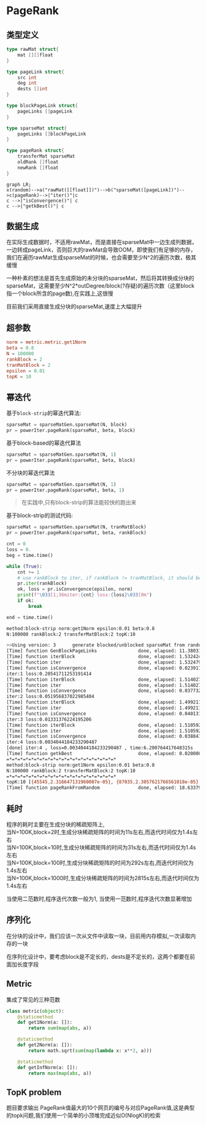 # PageRank

## 类型定义

```go
type rawMat struct{
    mat [][]float
}

type pageLink struct{
    src int
    deg int
    dests []int
}

type blockPageLink struct{
    pageLinks []pageLink
}

type sparseMat struct{
    pageLinks []blockPageLink
}

type pageRank struct{
    transferMat sparseMat
    oldRank []float
    newRank []float
}
```

```mermaid
graph LR;
x(random)-->a("rawMat([[float]])")-->b("sparseMat([pageLink])")-->c(pageRank)-->|"iter()"|c
c -->|"isConvergence()"| c
c -->|"getkBest()"| c
```

## 数据生成

在实际生成数据时，不适用rawMat，而是直接在sparseMat中一边生成列数据，一边转成pageLink，否则巨大的rawMat会导致OOM，即使我们有足够的内存，我们在遍历rawMat生成sparseMat的时候，也会需要至少N^2的遍历次数，极其缓慢

一种朴素的想法是首先生成原始的未分块的sparseMat，然后将其转换成分块的sparseMat，这需要至少N^2*outDegree/block(?存疑)的遍历次数（这里block指一个block所含的page数),在实践上,这很慢

目前我们采用直接生成分块的sparseMat,速度上大幅提升

## 超参数
```toml
norm = metric.metric.get1Norm
beta = 0.8
N = 100000
rankBlock = 2
tranMatBlock = 2
epsilon = 0.01
topK = 10
```
## 幂迭代
基于`block-strip`的幂迭代算法:  
```python
sparseMat = sparseMatGen.sparseMat(N, block)
pr = powerIter.pageRank(sparseMat, beta, block)
```  
基于block-based的幂迭代算法
```python
sparseMat = sparseMatGen.sparseMat(N, 1)
pr = powerIter.pageRank(sparseMat, beta, block)
```
不分块的幂迭代算法
```python
sparseMat = sparseMatGen.sparseMat(N, 1)
pr = powerIter.pageRank(sparseMat, beta, 1)
```
> 在实践中,只有block-strip的算法能较快的跑出来


基于block-strip的测试代码:
```python
sparseMat = sparseMatGen.sparseMat(N, tranMatBlock)
pr = powerIter.pageRank(sparseMat, beta, rankBlock)

cnt = 0
loss = 0.
beg = time.time()

while (True):
    cnt += 1
    # use rankBlock to iter, if rankBlock != tranMatBlock, it should be a block-based powerIter
    pr.iter(rankBlock)
    ok, loss = pr.isConvergence(epsilon, norm)
    print(f"\033[1;36miter:{cnt} loss:{loss}\033[0m")
    if ok:
        break

end = time.time()
```

```sh
method:block-strip norm:get1Norm epsilon:0.01 beta:0.8
N:100000 rankBlock:2 transferMatBlock:2 topK:10

>>Using version: 3      generate blocked/unblocked sparseMat from random
[Time] function GenBlockPageLinks               done, elapsed: 11.380315780639648s
[Time] function iterBlock                       done, elapsed: 1.5324246883392334s
[Time] function iter                            done, elapsed: 1.5324790477752686s
[Time] function isConvergence                   done, elapsed: 0.023917198181152344s
iter:1 loss:0.20541711253191414
[Time] function iterBlock                       done, elapsed: 1.5140271186828613s
[Time] function iter                            done, elapsed: 1.5140271186828613s
[Time] function isConvergence                   done, elapsed: 0.037732601165771484s
iter:2 loss:0.051956837022985404
[Time] function iterBlock                       done, elapsed: 1.4992117881774902s
[Time] function iter                            done, elapsed: 1.4992117881774902s
[Time] function isConvergence                   done, elapsed: 0.040131568908691406s
iter:3 loss:0.01331376224195206
[Time] function iterBlock                       done, elapsed: 1.5105924606323242s
[Time] function iter                            done, elapsed: 1.5105924606323242s
[Time] function isConvergence                   done, elapsed: 0.038841962814331055s
iter:4 loss:0.0034044184233290487
[done] iter:4 , loss=0.0034044184233290487 , time:6.200764417648315s 
[Time] function getkBest                        done, elapsed: 0.020008563995361328s
=*=*=*=*=*=*=*=*=*=*=*=*=*=*=*=*=*=*=*=*
method:block-strip norm:get1Norm epsilon:0.01 beta:0.8
N:100000 rankBlock:2 transferMatBlock:2 topK:10
=*=*=*=*=*=*=*=*=*=*=*=*=*=*=*=*=*=*=*=*
topK:10 [{45545,2.316647131960007e-05}, {87035,2.3057621766561018e-05}, {23290,2.2491626018793358e-05}, {8112,2.234915791275326e-05}, {84458,2.2231686800637305e-05}, {41871,2.2087394246452247e-05}, {46410,2.202682727085905e-05}, {73630,2.189704093956144e-05}, {94730,2.1877865475172602e-05}, {3218,2.1826694924946933e-05}]
[Time] function pageRankFromRandom              done, elapsed: 18.633790254592896s
```

## 耗时
程序的耗时主要在生成分块的稀疏矩阵上,  
当N=100K,block=2时,生成分块稀疏矩阵的时间为11s左右,而迭代时间仅为1.4s左右  
当N=100K,block=10时,生成分块稀疏矩阵的时间为31s左右,而迭代时间仅为1.4s左右  
当N=100K,block=100时,生成分块稀疏矩阵的时间为292s左右,而迭代时间仅为1.4s左右  
当N=100K,block=1000时,生成分块稀疏矩阵的时间为2815s左右,而迭代时间仅为1.4s左右

当使用二范数时,程序迭代次数一般为1,
当使用一范数时,程序迭代次数显著增加

## 序列化

在分块的设计中，我们应该一次从文件中读取一块，目前用内存模拟,一次读取内存的一块

在序列化设计中，要考虑block是不定长的，dests是不定长的，这两个都要在前面加长度字段

## Metric

集成了常见的三种范数

```python
class metric(object):
    @staticmethod
    def get1Norm(a: []):
        return sum(map(abs, a))

    @staticmethod
    def get2Norm(a: []):
        return math.sqrt(sum(map(lambda x: x**2, a)))

    @staticmethod
    def getInfNorm(a: []):
        return max(map(abs, a))
```

## TopK problem
题目要求输出 PageRank值最大的10个网页的编号与对应PageRank值,这是典型的topk问题,我们使用一个简单的小顶堆完成近似O(NlogK)的检索

